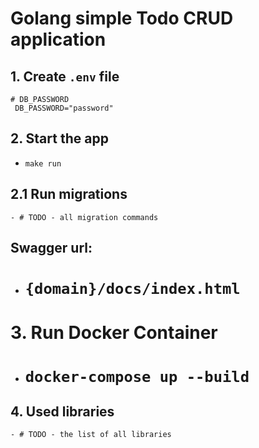 # Golang simple Todo CRUD application

## 1. Create `.env` file
```
# DB_PASSWORD
 DB_PASSWORD="password"
```

## 2. Start the app
- `make run`

## 2.1 Run migrations
    - # TODO - all migration commands


## Swagger url: 
- # `{domain}/docs/index.html`


# 3. Run Docker Container
- # `docker-compose up --build`

## 4. Used libraries 
    - # TODO - the list of all libraries